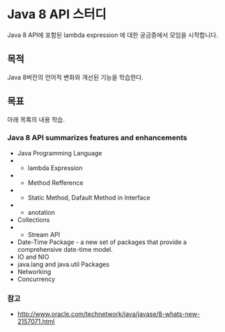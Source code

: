 # Java 8 API 스터디

Java 8 API에 포함된 lambda expression 에 대한 궁금증에서 모임을 시작합니다.

## 목적
Java 8버전의 언어적 변화와 개선된 기능을 학습한다.

## 목표
아래 목록의 내용 학습.

### Java 8 API summarizes features and enhancements
* Java Programming Language
* * lambda Expression
* * Method Refference
* * Static Method, Dafault Method in Interface
* * anotation
* Collections
* * Stream API
* Date-Time Package - a new set of packages that provide a comprehensive date-time model.
* IO and NIO
* java.lang and java.util Packages
* Networking
* Concurrency

### 참고
* http://www.oracle.com/technetwork/java/javase/8-whats-new-2157071.html
